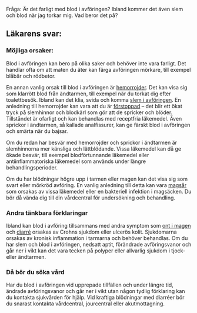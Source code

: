 Fråga: Är det farligt med blod i avföringen? Ibland kommer det även slem och blod när jag torkar mig. Vad beror det på?

Läkarens svar:
--------------

### Möjliga orsaker:

Blod i avföringen kan bero på olika saker och behöver inte vara farligt. Det handlar ofta om att maten du äter kan färga avföringen mörkare, till exempel blåbär och rödbetor.

En annan vanlig orsak till blod i avföringen är [hemorrojder](https://www.kry.se/fakta/hemorrojder/ "hemorrojder"). Det kan visa sig som klarrött blod från ändtarmen, till exempel när du torkat dig efter toalettbesök. Ibland kan det klia, svida och komma [slem i avföringen](https://www.kry.se/fakta/slem-i-avforingen/ "slem-i-avforingen"). En anledning till hemorrojder kan vara att du är [förstoppad](https://www.kry.se/fakta/forstoppning/ "forstoppad") – det blir ett ökat tryck på slemhinnor och blodkärl som gör att de spricker och blöder. Tillståndet är ofarligt och kan behandlas med receptfria läkemedel. Även sprickor i ändtarmen, så kallade analfissurer, kan ge färskt blod i avföringen och smärta när du bajsar.

Om du redan har besvär med hemorrojder och sprickor i ändtarmen är slemhinnorna mer känsliga och lättblödande. Vissa läkemedel kan då ge ökade besvär, till exempel blodförtunnande läkemedel eller antiinflammatoriska läkemedel som används under längre behandlingsperioder.

Om du har blödningar högre upp i tarmen eller magen kan det visa sig som svart eller mörkröd avföring. En vanlig anledning till detta kan vara [magsår](https://www.kry.se/fakta/magsar/ "magsar") som orsakas av vissa läkemedel eller en bakteriell infektion i magsäcken. Du bör då vända dig till din vårdcentral för undersökning och behandling.

### Andra tänkbara förklaringar

Ibland kan blod i avföring tillsammans med andra symptom som [ont i magen](https://www.kry.se/fakta/ont-i-magen/ "ont-i-magen") och [diarré](https://www.kry.se/fakta/diarre/ "diarre") orsakas av Crohns sjukdom eller ulcerös kolit. Sjukdomarna orsakas av kronisk inflammation i tarmarna och behöver behandlas. Om du har slem och blod i avföringen, nedsatt aptit, förändrade avföringsvanor och går ner i vikt kan det vara tecken på polyper eller allvarlig sjukdom i tjock- eller ändtarmen.

### Då bör du söka vård

Har du blod i avföringen vid upprepade tillfällen och under längre tid, ändrade avföringsvanor och går ner i vikt utan någon tydlig förklaring kan du kontakta sjukvården för hjälp. Vid kraftiga blödningar med diarréer bör du snarast kontakta vårdcentral, jourcentral eller akutmottagning.
